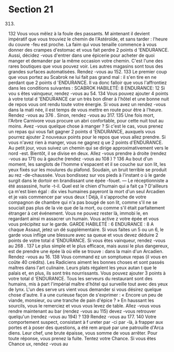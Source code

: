 # Section 21

313.
132
Vous vous mêlez à la foule des passants. M aintenant il devient
impératif que vous trouviez le chemin de l'Astéroïde, et sans
tarder : l'heure du couvre -feu est proche. La faim qui vous
tenaille commence à vous donner des crampes d'estomac et vous
fait perdre 2 points d 'ENDURANCE.  Aussi, décidez -vous
d'entrer dans une épicerie pour acheter de quoi manger et
demander par la même occasion votre chemin. C'est l'une des
rares boutiques que vous pouvez voir. Les autres magasins sont
tous des grandes surfaces automatisées. Rendez -vous au 152.
133
Le premier coup que vous portez au Scabrok ne lui fait pas grand
mal : il s'en tire en ne perdant que 2 points d 'ENDURANCE.  Il
va donc falloir que vous l'affrontiez dans les conditions suivantes
:
SCABROK  HABILETÉ:  8 ENDURANCE:  12
Si vou s êtes vainqueur, rendez -vous au 54.
134
Vous pouvez ajouter 4 points à votre total d 'ENDURANCE  car
un très bon dîner à l'hôtel et une bonne nuit de repos vous ont
rendu toute votre énergie. Si vous avez un rendez -vous dans la
mati née, il est temps de vous mettre en route pour être à l'heure.
Rendez -vous au 376 . Sinon, rendez -vous au 317.
135
Une fois mort, l'Arbre Carnivore vous procure un abri
confortable, pour cette nuit tout au  moins. Avez -vous quelque
chose à manger ? Si c'est le cas, vous prenez un repas qui vous
fait gagner 2 points d 'ENDURANCE,  auxquels vous pourrez
ajouter 2 nouveaux points pour le repos que vous allez prendre.
Si vous n'avez rien à manger, vous ne gagnez q ue 2 points
d'ENDURANCE.  Au petit jour, vous suivez un chemin qui se
dirige approximativement vers le nord -est. Bientôt, il se divise en
deux. Allez -vous prendre à droite (rendez -vous au 171) ou à
gauche (rendez -vous au 108 ) ?
136
Au bout d'un moment, les sanglots de l'homme s'espacent et il se
couche sur son lit, les yeux fixés sur les moulures du plafond.
Soudain, un bruit terrible se produit au rez -de-chaussée. Vous
bondissez sur vos pieds à l'instant o ù le garde surgit dans le
dortoir en brandissant une épée -fouet.
— Le réceptionniste a été assassiné, hurle -t-il. Quel est le chien
d'humain qui a fait ça ? D'ailleurs ça m'est bien égal : dix vies
humaines payeront la mort d'un seul Arcadien et je vais
commencer par vous deux !
Déjà, il s'approche de votre compagnon de chambre qui n'a pas
bougé de son lit, comme s'il ne se souciait pas plus de la vie que
de la mort, ou comme s'il était parfaitement étranger à cet
événement. Vous ne pouvez rester là, immobi le, en regardant
ainsi m assacrer un humain. Vous active z votre épée et vous vous
précipitez sur le garde.
GARDE  HABILETÉ :  6 ENDURANCE :  8
A chaque Assaut, jetez un dé supplémentaire. Si vous faites un 5
ou un 6, le garde vous inflige une blessure avec sa queue et vous
devez déduire 2 points de votre total d 'ENDURANCE.  Si vous
êtes vainqueur, rendez -vous au 268 .
137
Le plus simple et le plus efficace, mais aussi le plus dangereux,
est de prendre une épée là où elle se trouve : dans  la main d'un
Arcadien. Rendez -vous au 16.
138
Vous command ez un somptueux repas (il vous en coûte 40
crédits). Les Radiciens aiment les bonnes choses et sont passés
maîtres dans l'art culinaire. Leurs plats régalent les yeux autan t
que le palais et, en plus, ils sont très nourrissants. Vous pouvez
ajouter 3 points à votre total d 'ENDURANCE.  Tous les serveurs
du restaurant sont des humains, mis à part l'impérial maître
d'hôtel qui surveille tout avec des yeux de lynx. L'un des serve urs
vient vous demander si vous désirez quelque chose d'autre. Il a
une curieuse façon de s'exprimer : « Encore un peu de viande,
monsieur, ou une tranche de  pain d'épice ? » En haussant les
sourcils, vous le remerciez et vous vous levez de table. Allez -vous
vous rendre maintenant au bar (rendez -vous au 115) devez -vous
retrouver quelqu'un (rendez -vous au 194) ?
139
Rendez -vous au 177.
140
Votre comportement suspect, consistant à f ureter par -ci par -là, à
frapper aux portes et à poser des questions, a été rem arqué par
une patrouille d'Arca diens. Leur chef, une brute épaisse, vous
somme de vous arrêter. Pour toute réponse, vous prenez la fuite.
Tentez votre Chance. Si vous êtes Chance ux, rendez -vous au